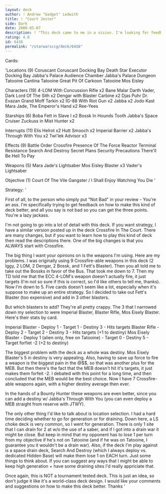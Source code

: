 ```yaml
---
layout: deck
author: ! Andrew "Gadget" Ledwith
title: ! "Court Jester"
side: Dark
date: 2000-05-07
description: ! "This deck came to me in a vision. I'm looking for feedback as to whether it can be tournament viable."
rating: 4.0
id: 6416
permalink: "/starwarsccg/deck/6416"
---
```

Cards: 

'Locations (9)
Coruscant
Coruscant Docking Bay
Death Star
Executor Docking Bay
Jabba's Palace Audience Chamber
Jabba's Palace Dungeon
Tatooine Cantina
Tatooine Great Pit Of Carkoon
Tatooine Mos Eisley

Characters (19)
4-LOM With Concussion Rifle  x2
Bane Malar
Darth Vader, Dark Lord Of The Sith  x2
Dengar with Blaster Carbine  x2
Djas Puhr
Dr. Evazan
Grand Moff Tarkin  x2
IG-88 With Riot Gun  x2
Jabba  x2
Jodo Kast
Mara Jade, The Emperor's Hand	x2
Ree-Yees

Starships (6)
Boba Fett in Slave I  x2
Bossk In Hounds Tooth
Jabba's Space Cruiser
Zuckuss in Mist Hunter	x2

Interrupts (11)
Elis Helrot  x2
Hutt Smooch  x2
Imperial Barrier  x2
Jabba's Through With You  x2
Twi'lek Advisor  x3

Effects (9)
Battle Order
Crossfire
Presence Of The Force
Reactor Terminal
Resistance
Search And Destroy
Secret Plans
Security Precautions
There'll Be Hell To Pay

Weapons (5)
Mara Jade's Lightsaber
Mos Eisley Blaster  x3
Vader's Lightsaber

Objective (1)
Court Of The Vile Gangster / I Shall Enjoy Watching You Die  '

Strategy: '

First of all, to the person who simply put "Not Bad" in your review - You're an ass. I'm specifically trying to get feedback on how to make this kind of deck better, and all you say is not bad so you can get the three points. You're a lazy jackass.

I'm not going to go into a lot of detail with this deck. If you want strategy, I have a similar version posted up in the deck Crossfire In The Court. There are many changes, but if you want to learn how to play this kind of deck then read the descriptions there. One of the big changes is that you ALWAYS start with Crossfire.

The big thing I want your opinions on is the weapons I'm using. Here are my problems. I was originally using 9 Crossfire-able weapons in this deck (2 Iggy, 2 LOM, 2 Dengar, 2 Bossk, and 1 Fett's Blaster). Then you all told me to take out the Bossks in favor of the Bus. That took me down to 7. Then my TD told me that the ECC 4-LOM's weapon doesn't actually fire, it just targets (I'm not so sure if this is correct, so I'd like others to tell me, thanks). Now I'm down to 5. Five cards doesn't seem like a lot, especially when it's suppose to make up an entire strategy. So I decided to take out Fett's Blaster (too expensive) and add in 3 other blasters.

But which blasters to add? They're all pretty crappy. The 3 that I narrowed down my selection to were Imperial Blaster, Blaster Rifle, Mos Eisely Blaster. Here's their stats by card.

Imperial Blaster - Deploy 1 - Target 1 - Destiny 3 - Hits targets
Blaster Rifle - Deploy 2 - Target 2 - Destiny 3 - Hits targets (+1 to destiny)
Mos Eisely Blaster - Deploy 1 (alien only, free on Tatooine) - Target 0 - Destiny 5 - Target forfiet -2 (+2 to destiny)

The biggest problem with the deck as a whole was destiny. Mos Eisely Blaster's 5 in destiny is very appealing. Also, having to save up force to fire a weapon is the biggest pain in the @$$, so that was another plus for the MEB. But then there's the fact that the MEB doesn't hit it's targets, it just makes them forfeit -2. I debated with this point for a long time, and then concluded that the MEB would be the best choice. Now I have 7 Crossfire-able weapons again, with a higher destiny average then ever.

In the hands of a Bounty Hunter these weapons are even better, since you can add a destiny w/ Jabba's Through With You (you can even deploy a MEB straight from reserve with JTWY).

The only other thing I'd like to talk about is location selection. I had a hard time deciding whether to go for generation or for draining. Down here, a LS choke deck is very common, so I went for generation. There is only 1 site that I can drain for 2 at w/o the use of a saber, and if I got into a drain war it might be close. But keep in mind that my opponent has to lose 1 per turn from my objective if he's not on Tatooine (and if he was on Tatooine, I guarantee you it wouldn't be a drain war). Also, if the deck I'm play against is a space drain deck, Search And Destroy (which I always deploy vs. dedicated Hidden Base) will make them lose 1 on EACH turn. Just some things to think about. If you can suggest any ways that I might be able to keep high generation + have some draining sites I'd really appriciate that.

Once again, this is NOT a tournament tested deck. This is just an idea, so don't judge it like it's a world-class deck design. I would like your comments and suggestions on how to make this deck better. Thanks	 '
